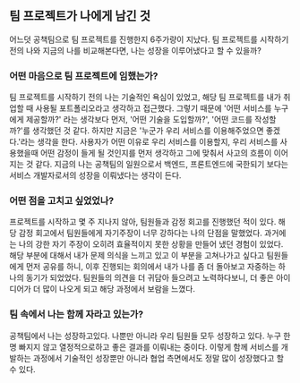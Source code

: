 ## 팀 프로젝트가 나에게 남긴 것

어느덧 공책팀으로 팀 프로젝트를 진행한지 6주가량이 지났다.
팀 프로젝트를 시작하기 전의 나와 지금의 나를 비교해본다면, 나는 성장을 이루어냈다고 할 수 있을까?

### 어떤 마음으로 팀 프로젝트에 임했는가?

팀 프로젝트를 시작하기 전의 나는 기술적인 욕심이 있었고, 해당 팀 프로젝트를 내가 취업할 때 사용될 포트폴리오라고 생각하고 접근했다. 그렇기 때문에 '어떤 서비스를 누구에게 제공할까?' 라는 생각보다 먼저, '어떤 기술을 도입할까?', '어떤 코드를 작성할까?'를 생각했던 것 같다. 하지만 지금은 '누군가 우리 서비스를 이용해주었으면 좋겠다.'라는 생각을 한다. 사용자가 어떤 이유로 우리 서비스를 이용할지, 우리 서비스를 사용했을때 어떤 감정이 들게 될 것인지를 먼저 생각하고 그에 맞춰서 사고의 흐름이 이어지는 것 같다. 지금의 나는 공책팀의 일원으로서 백엔드, 프론트엔드에 국한되기 보다는 서비스 개발자로서의 성장을 이뤄냈다는 생각이 든다.

### 어떤 점을 고치고 싶었었나?

프로젝트를 시작하고 몇 주 지나지 않아, 팀원들과 감정 회고를 진행했던 적이 있다. 해당 감정 회고에서 팀원들에게 자기주장이 너무 강하다는 나의 단점을 말했었다. 과거에는 나의 강한 자기 주장이 오히려 효율적이지 못한 상황을 만들어 냈던 경험이 있었다. 해당 부분에 대해서 내가 문제 의식을 느끼고 있고 이 부분을 고쳐나가고 싶다고 팀원들에게 먼저 공유를 하니, 이후 진행되는 회의에서 내가 나를 좀 더 돌아보고 자중하는 하나의 동기가 되었었다. 팀원들의 의견을 더 귀담아 들으려고 노력하다보니, 더 좋은 아이디어가 더 많이 나오게 되고 해당 과정에서 보람을 느꼈다.

### 팀 속에서 나는 함께 자라고 있는가?

공책팀에서 나는 성장하고있다. 나뿐만 아니라 우리 팀원들 모두 성장하고 있다. 누구 한 명 빠지지 않고 열정적으로하고 좋은 결과를 이뤄내는 중이다. 이렇게 함께 서비스를 개발하는 과정에서 기술적인 성장뿐만 아니라 협업 측면에서도 정말 많이 성장했다고 할 수 있다.

